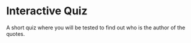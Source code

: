 # Interactive Quiz 
A short quiz where you will be tested to find out who is the author of the quotes.
